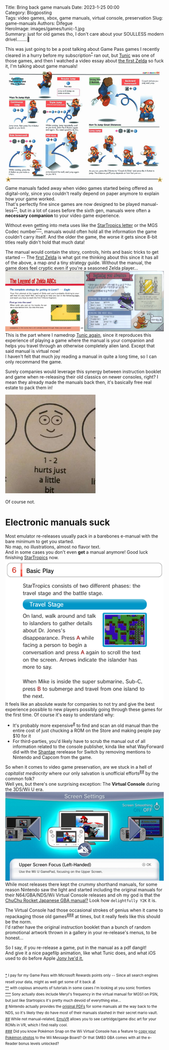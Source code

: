 Title: Bring back game manuals
Date: 2023-1-25 00:00  
Category: Blogposting  
Tags: video games, xbox, game manuals, virtual console, preservation
Slug: game-manuals
Authors: Difegue  
HeroImage: images/games/tunic-1.jpg  
Summary: just for old games tho, I don't care about your SOULLESS modern drivel........😤

This was just going to be a post talking about Game Pass games I recently cleared in a hurry before my subscription<sup id="ref-1">[*](#note-1)</sup> ran out, but [Tunic](https://en.wikipedia.org/wiki/Tunic_(video_game)) was one of those games, and then I watched a video essay about [the first Zelda](https://www.youtube.com/watch?v=vs_HaPRm37A) so fuck it, I'm talking about game manuals!  
![A page from the SM64 manual. Mario manuals always had those neat pictures of mario performing all the moves it's really good shit](images/games/sm64-manual.jpg)  
Game manuals faded away when video games started being offered as digital-only, since you couldn't really depend on paper anymore to explain how your game worked.  
That's perfectly fine since games are now designed to be played manual-less<sup id="ref-2">[**](#note-2)</sup>, but in a lot of cases before the sixth gen, manuals were often a **necessary companion** to your video game experience.  

Without even getting into meta uses like the [StarTropics letter](https://www.youtube.com/watch?v=2-JKpL8bK_A) or the MGS Codec number<sup id="ref-3">[***](#note-3)</sup>, manuals would often hold all the information the game couldn't carry itself. And the older the game, the worse it gets since 8-bit titles really didn't hold that much data!  

The manual would contain the story, controls, hints and basic tricks to get started -- The [first Zelda](https://archive.org/details/LegendOfZeldaTheNESHiResScans) is what got me thinking about this since it has all of the above, a map _and_ a tiny strategy guide. Without the manual, the game does feel cryptic even if you're a seasoned Zelda player...  
![A page from Tunic's manual and another from the Zelda 1 manual](images/games/tunic-1.jpg)  
This is the part where I namedrop [Tunic again](https://www.rockpapershotgun.com/tunics-instruction-manual-and-the-zelda-art-that-inspired-it), since it reproduces this experience of playing a game where the manual is your companion and helps you travel through an otherwise completely alien land. Except that said manual is virtual now!  
I haven't felt that much joy reading a manual in quite a long time, so I can only recommand the game.  

Surely companies would leverage this synergy between instruction booklet and game when re-releasing their old classics on newer consoles, right? I mean they already made the manuals back then, it's basically free real estate to pack them in!  

![](images/1-2-hurts-just-a-little-bit.jpg) 

Of course not.

# Electronic manuals suck 

Most emulator re-releases usually pack in a barebones e-manual with the bare minimum to get you started.  
No map, no illustrations, almost no flavor text.  
And in some cases you don't even **get** a manual anymore! Good luck finishing [StarTropics](https://www.reddit.com/r/NintendoSwitch/comments/b1qxg2/psa_the_nintendo_switch_online_version_of/) now.  
![A screenshot of the electronic manual for StarTropics on Wii U.](images/games/elec-manual.png)  
It feels like an absolute waste for companies to not try and give the best experience possible to new players possibly going through these games for the first time. Of course it's easy to understand why:  

- It's probably more expensive<sup id="ref-4">[#](#note-4)</sup> to find and scan an old manual than the entire cost of just chucking a ROM on the Store and making people pay $10 for it  
- For third-parties, you'd likely have to scrub the manual out of all information related to the console publisher, kinda like what WayForward did with the [Shantae](https://www.youtube.com/watch?v=eZRzaGFWoz8) rerelease for Switch by removing mentions to Nintendo and Capcom from the game.  

So when it comes to video game preservation, are we stuck in a hell of _capitalist mediocrity_  where our only salvation is unofficial efforts<sup id="ref-5">[##](#note-5)</sup> by the common folk?  
Well yes, but there's one surprising exception: The **Virtual Console** during the 3DS/Wii U era.  
![The Wii U is an incredible console for retro emulation and you can't change my mind](images/games/wiiu-vc.jpg)  
While most releases there kept the crummy shorthand manuals, for some reason Nintendo saw the light and started including the original manuals for their N64/GBA/NDS/Wii Virtual Console releases and oh my god is that the [ChuChu Rocket Japanese GBA manual?](https://www.nintendo.co.jp/data/software/manual/man_pchj.pdf) Look how `delightfully Y2K` it is.   

The Virtual Console had those occasional strokes of genius when it came to repackaging those old games<sup id="ref-6">[###](#note-6)</sup> at times, but it really feels like this should be the norm.  
I'd rather have the original instruction booklet than a bunch of random promotional artwork thrown in a gallery in your re-release's menus, to be honest...  

So I say, if you re-release a game, put in the manual as a pdf dangit!  
And give it a nice pagefilp animation, like what Tunic does, and what iOS used to do before Apple [Jony Ive'd it.](https://www.theverge.com/2022/11/21/23471306/apple-books-ios-16-page-flip-animation-sucks)  
#

<sup id="note-1">[\*](#ref-1) I pay for my Game Pass with Microsoft Rewards points only -- Since all search engines resell your data, might as well get some of it back 💰</sup>  
<sup id="note-2">[\*\*](#ref-2) with copious amounts of tutorials in some cases i'm looking at you sonic frontiers</sup>  
<sup id="note-3">[\*\*\*](#ref-3) Sony actually does include Meryl's frequency in the virtual manual for MGS1 on PSN, but just like Startropics it's pretty much devoid of everything else... </sup>  
<sup id="note-4">[#](#ref-4) Nintendo actually provides the [original PDFs](https://en-americas-support.nintendo.com/app/answers/detail/a_id/16881/~/downloadable-manuals) for some manuals all the way back to the NDS, so it's likely they do have most of their manuals stashed in their secret mario vault. </sup>  
<sup id="note-5">[##](#ref-5) While not manual-related, [EmuVR](https://www.emuvr.net/) allows you to see cartridge/game disc art for your ROMs in VR, which I find really cool. </sup>  
<sup id="note-6">[###](#ref-6) Did you know Pokémon Snap on the Wii Virtual Console has a feature to [copy your Pokémon photos](https://www.serebii.net/snap/virtualconsole.shtml) to the Wii Message Board? Or that SMB3 GBA comes with all the e-Reader bonus levels unlocked? </sup>  

